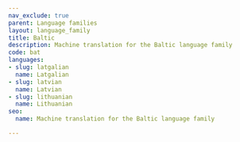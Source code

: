```yaml
---
nav_exclude: true
parent: Language families
layout: language_family
title: Baltic
description: Machine translation for the Baltic language family
code: bat
languages:
- slug: latgalian
  name: Latgalian
- slug: latvian
  name: Latvian
- slug: lithuanian
  name: Lithuanian
seo:
  name: Machine translation for the Baltic language family

---
```


